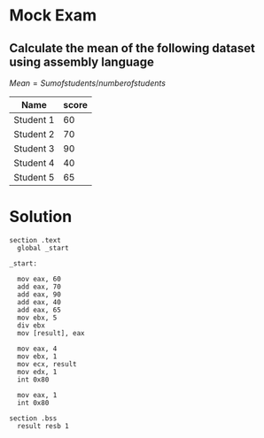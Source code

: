 # Mock Exam

## Calculate the mean of the following dataset using assembly language

$Mean=Sum of students/number of students$

|Name|score|
|----|-------|
|Student 1|60|
|Student 2|70|
|Student 3|90|
|Student 4|40|
|Student 5|65|

# Solution

```assembly
section .text
  global _start

_start:
  
  mov eax, 60
  add eax, 70
  add eax, 90
  add eax, 40
  add eax, 65
  mov ebx, 5
  div ebx
  mov [result], eax

  mov eax, 4
  mov ebx, 1
  mov ecx, result
  mov edx, 1 
  int 0x80

  mov eax, 1
  int 0x80
  
section .bss
  result resb 1
```

